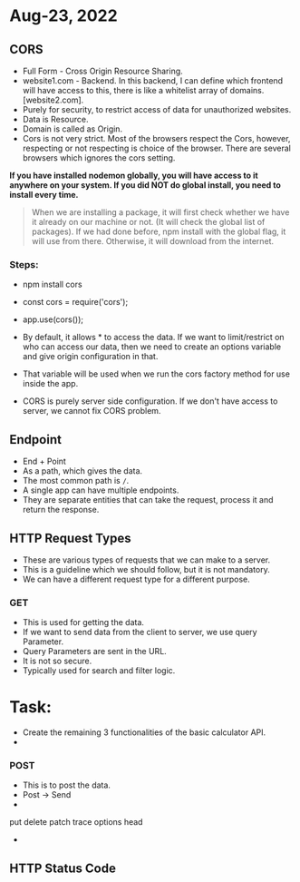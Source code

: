 # Aug-23, 2022

## CORS
- Full Form - Cross Origin Resource Sharing.
- website1.com - Backend. In this backend, I can define which frontend will have access to this, there is like a whitelist array of domains. [website2.com].
- Purely for security, to restrict access of data for unauthorized websites.
- Data is Resource.
- Domain is called as Origin.
- Cors is not very strict. Most of the browsers respect the Cors, however, respecting or not respecting is choice of the browser. There are several browsers which ignores the cors setting.


**If you have installed nodemon globally, you will have access to it anywhere on your system. If you did NOT do global install, you need to install every time.**

> When we are installing a package, it will first check whether we have it already on our machine or not. (It will check the global list of packages). If we had done before, npm install with the global flag, it will use from there. Otherwise, it will download from the internet.

### Steps:
- npm install cors
- const cors = require('cors');
- app.use(cors());

- By default, it allows * to access the data. If we want to limit/restrict on who can access our data, then we need to create an options variable and give origin configuration in that.
- That variable will be used when we run the cors factory method for use inside the app.
- CORS is purely server side configuration. If we don't have access to server, we cannot fix CORS problem.


## Endpoint
- End + Point
- As a path, which gives the data.
- The most common path is `/`.
- A single app can have multiple endpoints.
- They are separate entities that can take the request, process it and return the response.


## HTTP Request Types
- These are various types of requests that we can make to a server.
- This is a guideline which we should follow, but it is not mandatory.
- We can have a different request type for a different purpose.

### GET
- This is used for getting the data.
- If we want to send data from the client to server, we use query Parameter.
- Query Parameters are sent in the URL.
- It is not so secure.
- Typically used for search and filter logic.


# Task:
- Create the remaining 3 functionalities of the basic calculator API.
- 






### POST
- This is to post the data.
- Post -> Send
- 

put
delete
patch
trace
options
head

- 


## HTTP Status Code